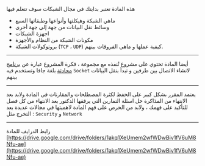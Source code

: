 هذه المادة تعتبر بدايتك في مجال الشبكات سوف تتعلم فيها

* ماهي الشبكة وهيكلتها وأنواعها وطبقاتها السبع
* وسائط نقل البيانات من جهة إلى جهة أخرى
* اجهزة الشبكات
* مكونات الشبكة من النظام والأجهزة
* بروتوكولات الشبكة (`TCP` ، `UDP`) كيفية عملها و ماهي الفروقات بينهم.

---

أيضا المادة تحتوي على مشروع تُنفذه مع مجموعة ، فكرة المشروع عبارة
عن [برنامج محادثة](https://github.com/DevMoath/chat-application) بلغة جافا وتستخدم فيه `Socket` لانشاء الاتصال بين طرفين
و تبدأ بنقل البيانات بينهم

---

يعتمد المقرر بشكل كبير على الحفظ لكثرة المصطلحات والمقارنات في المادة ولابد بعد الانتهاء من المذاكرة حل اسئلة التمارين
التي يرفقها الدكتور بعد الانتهاء من كل فصل للتأكيد على فهمك ، ولابد من الحرص على فهم المادة لاهميتها في مجالات عديدة بعد
التخرج مثل : `Security` و `Network`

---
رابط الدرايف للمادة
[https://drive.google.com/drive/folders/1akq1XeUmem2wfWDwBiv1fV6uM8Nfu-ae](https://drive.google.com/drive/folders/1akq1XeUmem2wfWDwBiv1fV6uM8Nfu-ae)
